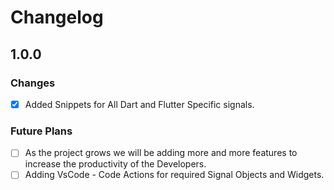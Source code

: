 # Changelog

## 1.0.0

### Changes

- [x] Added Snippets for All Dart and Flutter Specific signals.

### Future Plans

- [ ] As the project grows we will be adding more and more features to increase the productivity of the Developers.
- [ ] Adding VsCode - Code Actions for required Signal Objects and Widgets.
